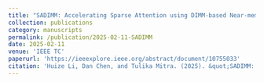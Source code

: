 ```yaml
---
title: "SADIMM: Accelerating Sparse Attention using DIMM-based Near-memory Processing"
collection: publications
category: manuscripts
permalink: /publication/2025-02-11-SADIMM
date: 2025-02-11
venue: 'IEEE TC'
paperurl: 'https://ieeexplore.ieee.org/abstract/document/10755033'
citation: 'Huize Li, Dan Chen, and Tulika Mitra. (2025). &quot;SADIMM: Accelerating Sparse Attention using DIMM-based Near-memory Processing.&quot; <i>IEEE Transactions on Computers (TC)</i>. 74(2), pp. 542-554.'
---
```

